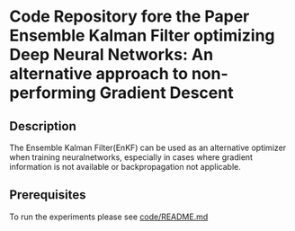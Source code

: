 # Code Repository fore the Paper Ensemble Kalman Filter optimizing Deep Neural Networks: An alternative approach to non-performing Gradient Descent

## Description 
The Ensemble Kalman Filter(EnKF) can be used as an alternative optimizer when training neuralnetworks, especially in cases where gradient information is not available or backpropagation not applicable.

## Prerequisites
To run the experiments please see [code/README.md](code/README.md)

